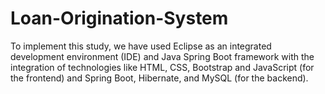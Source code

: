 # Loan-Origination-System
To implement this study, we have used Eclipse as an integrated development environment (IDE) and Java Spring Boot framework with the integration of technologies like HTML, CSS, Bootstrap and JavaScript (for the frontend) and Spring Boot, Hibernate, and MySQL (for the backend).
